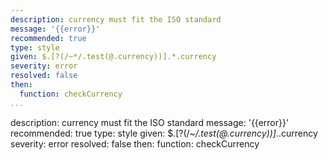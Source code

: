 ---
description: currency must fit the ISO standard
message: '{{error}}'
recommended: true
type: style
given: $.[?(/~*/.test(@.currency))].*.currency
severity: error
resolved: false
then:
  function: checkCurrency
...description: currency must fit the ISO standard
message: '{{error}}'
recommended: true
type: style
given: $.[?(/~*/.test(@.currency))].*.currency
severity: error
resolved: false
then:
  function: checkCurrency